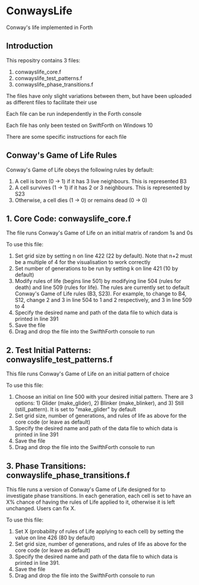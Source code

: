 # ConwaysLife
Conway's life implemented in Forth

## Introduction

This repositry contains 3 files:
1. conwayslife_core.f
2. conwayslife_test_patterns.f
3. conwayslife_phase_transitions.f

The files have only slight variations between them, but have been uploaded as different files to facilitate their use

Each file can be run independently in the Forth console

Each file has only been tested on SwiftForth on Windows 10

There are some specific instructions for each file

## Conway's Game of Life Rules

Conway's Game of Life obeys the following rules by default:
1. A cell is born (0 -> 1) if it has 3 live neighbours. This is represented B3
2. A cell survives (1 -> 1) if it has 2 or 3 neighbours. This is represented by S23
3. Otherwise, a cell dies (1 -> 0) or remains dead (0 -> 0)


## 1. Core Code: conwayslife_core.f

The file runs Conway's Game of Life on an initial matrix of random 1s and 0s

To use this file:
1. Set grid size by setting n on line 422 (22 by default). Note that n+2 must be a multiple of 4 for the visualisation to work correctly
2. Set number of generations to be run by setting k on line 421 (10 by default)
3. Modify rules of life (begins line 501) by modifying line 504 (rules for death) and line 509 (rules for life). The rules are currently set to default Conway's Game of Life rules (B3, S23). For example, to change to B4, S12, change 2 and 3 in line 504 to 1 and 2 respectively, and 3 in line 509 to 4
4. Specify the desired name and path of the data file to which data is printed in line 391
5. Save the file
6. Drag and drop the file into the SwifthForth console to run

## 2. Test Initial Patterns: conwayslife_test_patterns.f

This file runs Conway's Game of Life on an initial pattern of choice

To use this file:
1. Choose an initial on line 500 with your desired initial pattern. There are 3 options: 1) Glider (make_glider), 2) Blinker (make_blinker), and 3) Still (still_pattern). It is set to "make_glider" by default
2. Set grid size, number of generations, and rules of life as above for the core code (or leave as default)
3. Specify the desired name and path of the data file to which data is printed in line 391
5. Save the file
6. Drag and drop the file into the SwifthForth console to run

## 3. Phase Transitions: conwayslife_phase_transitions.f

This file runs a version of Conway's Game of Life designed for to investigate phase transitions. In each generation, each cell is set to have an X% chance of having the rules of Life applied to it, otherwise it is left unchanged. Users can fix X.

To use this file:
1. Set X (probability of rules of Life applying to each cell) by setting the value on line 426 (80 by default)
2. Set grid size, number of generations, and rules of life as above for the core code (or leave as default)
3. Specify the desired name and path of the data file to which data is printed in line 391.
5. Save the file
6. Drag and drop the file into the SwifthForth console to run

